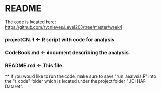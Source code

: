 # README

The code is located here:
https://github.com/rvcnieves/Level200/tree/master/week4

### projectCN.R <- R script with code for analysis.

### CodeBook.md <- document describing the analysis.

### README.md <- This file.

**  If you would like to run the code, make sure to save "run_analysis.R" into the "r_code" folder which is located under the project folder "UCI HAR Dataset".

